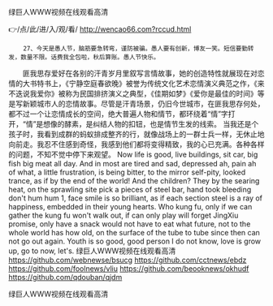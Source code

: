 
绿巨人WWW视频在线观看高清




👉/点/此/进/入/观/看/ http://wencao66.com?rccud.html




		27、今天是愚人节，脑筋要急转弯，谨防被骗。愚人要有创新，博友一笑。短信要勤转发，数量不限。话费我全包啦，秋后算账。愚人节快乐。
　　匪我思存爱好在各别的汗青岁月里叙写言情故事，她的创造特性就展现在对恋情的大书特书上，《宁静空庭春欲晚》被誉为传统文化艺术恋情演义典范之作，《来不迭说我爱你》被称为民国排挤演义之典型，《佳期如梦》《爱你是最佳的时间》等是写新颖城市人的恋情故事。尽管是汗青场景，仍旧今世城市，在匪我思存何处，都不过一个让恋情成长的空间，绝大普遍人物和情节，都环绕着“情”字打开，“情”是想像的酵素，是纠结人物的扣钮，也是情节生发的线索。
当我还是个孩子时，我看到成群的蚂蚁排成整齐的行，就像战场上的一群士兵一样，无休止地向前走。我忍不住感到奇怪，我感到他们都将变得精致，我的心已充满。各种各样的问题，不知不觉中停下来观望。
Now life is good, live buildings, sit car, big fish big meat all day.
And in most are tired and sad, depressed ah, pain ah of what, a little frustration, is being bitter, to the mirror self-pity, looked trance, as if by the end of the world!
And the children?
They by the searing heat, on the sprawling site pick a pieces of steel bar, hand took bleeding don't hum hum 1, face smile is so brilliant, as if each section steel is a ray of happiness, embedded in their young hearts.
Who kung fu, only if we can gather the kung fu won't walk out, if can only play will forget JingXiu promise, only have a snack would not have to eat what future, not to the whole world has how old, on the surface of the tube to tube since then can not go out again.
Youth is so good, good person I do not know, love is grow up, go to now, let's.
绿巨人WWW视频在线观看高清 https://github.com/webnewse/bsucg
https://github.com/cctnews/ebdz
https://github.com/foolnews/vliu
https://github.com/beooknews/okhudf
https://github.com/qdouban/qjdm





绿巨人WWW视频在线观看高清
